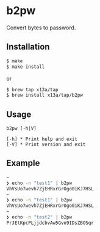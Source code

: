 # b2pw

Convert bytes to password.

## Installation

```sh
$ make
$ make install
```
or
```sh
$ brew tap x13a/tap
$ brew install x13a/tap/b2pw
```

## Usage

```text
b2pw [-h|V]

[-h] * Print help and exit
[-V] * Print version and exit
```

## Example

```sh
~
❯ echo -n "test1" | b2pw
VhVsUo7wevh7ZjEHRxrGrOgo0iKJ7HSL
~
❯ echo -n "test1" | b2pw
VhVsUo7wevh7ZjEHRxrGrOgo0iKJ7HSL
~
❯ echo -n "test2" | b2pw
PrJEtKpcPLjjdcbvAw5Gvo9IDsZBOSqr
```
